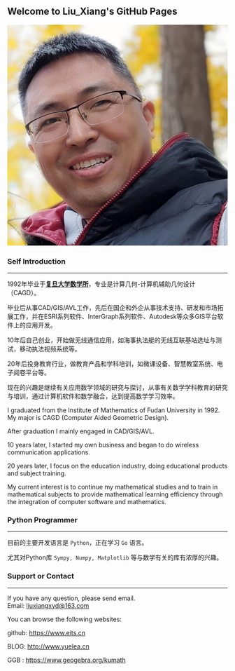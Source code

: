 ## Welcome to Liu_Xiang's GitHub Pages

![photo](img/20211202.jpg)

### Self Introduction
-----

1992年毕业于[**复旦大学数学所**](https://math.fudan.edu.cn/)，专业是计算几何-计算机辅助几何设计（CAGD）。

毕业后从事CAD/GIS/AVL工作，先后在国企和外企从事技术支持、研发和市场拓展工作，并在ESRI系列软件、InterGraph系列软件、Autodesk等众多GIS平台软件上的应用开发。

10年后自己创业，开始做无线通信应用，如海事执法艇的无线互联基站选址与测试，移动执法视频系统等。

20年后投身教育行业，做教育产品和学科培训，如微课设备、智慧教室系统、电子阅卷平台等。

现在的兴趣是继续有关应用数学领域的研究与探讨，从事有关数学学科教育的研究与培训，通过计算机软件和数学融合，达到提高数学学习效率。

I graduated from the Institute of Mathematics of Fudan University in 1992. My major is CAGD (Computer Aided Geometric Design).   

After graduation I mainly engaged in CAD/GIS/AVL.    

10 years later, I started my own business and began to do wireless communication applications.    

20 years later, I focus on the education industry, doing educational products and subject training.  

My current interest is to continue my mathematical studies and to train in mathematical subjects to provide mathematical learning efficiency through the integration of computer software and mathematics.  


### Python Programmer
-----

目前的主要开发语言是 `Python`，正在学习 `Go` 语言。

尤其对Python库 `Sympy, Numpy, Matplotlib` 等与数学有关的库有浓厚的兴趣。


### Support or Contact
-----

If you have any question, please send email.    
Email: <liuxiangxyd@163.com>

You can browse the following websites: 

github: <https://www.eits.cn>   

<!-- https://xiangliu0.github.io -->

BLOG:   <http://www.yuelea.cn>

<!-- https://blog.csdn.com/liuxiang3 -->

GGB :  <https://www.geogebra.org/kumath>
